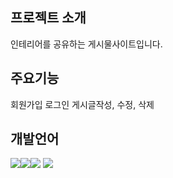 ## 프로젝트 소개
인테리어를 공유하는 게시물사이트입니다.

## 주요기능
회원가입
로그인
게시글작성, 수정, 삭제

## 개발언어 
<img src="https://img.shields.io/badge/React-61DAFB?style=for-the-badge&logo=React&logoColor=black"><img src="https://img.shields.io/badge/Css-1572B6?style=for-the-badge&logo=Css&logoColor=white"><img src="https://img.shields.io/badge/Redux-764ABC?style=for-the-badge&logo=Redux&logoColor=purple">
<img src="https://img.shields.io/badge/Firebase-FFCA28?style=flat-square&logo=firebase&logoColor=white"/>
